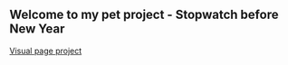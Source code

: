 ## Welcome to my pet project - Stopwatch before New Year

[Visual page project](https://aparinaa.github.io/stopwatchny/)